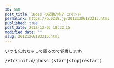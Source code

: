 ```yaml
---
ID: 568
post_title: JBoss の起動/終了 コマンド
permalink: https://b.0218.jp/20121206183215.html
published: true
post_date: 2012-12-06 18:32:15
modified_date: ""
slug: 20121206183215.html
---
```

いつも忘れちゃって困るので覚書します。
<pre class="prettyprint linenums">/etc/init.d/jboss (start|stop|restart)</pre>